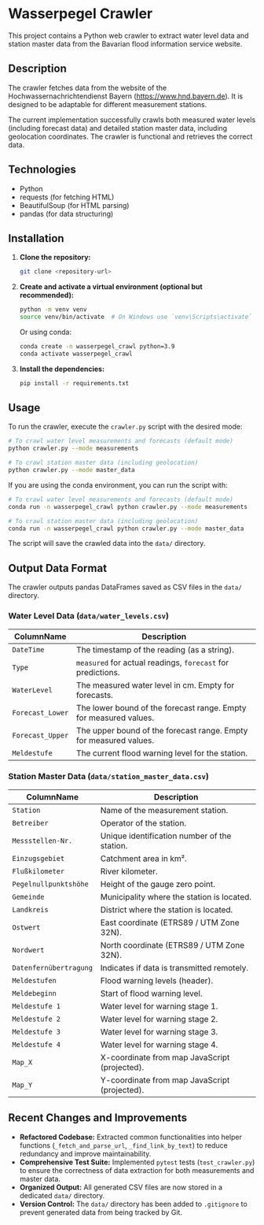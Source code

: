 # Wasserpegel Crawler

This project contains a Python web crawler to extract water level data and station master data from the Bavarian flood information service website.

## Description

The crawler fetches data from the website of the Hochwassernachrichtendienst Bayern (https://www.hnd.bayern.de). It is designed to be adaptable for different measurement stations.

The current implementation successfully crawls both measured water levels (including forecast data) and detailed station master data, including geolocation coordinates. The crawler is functional and retrieves the correct data.

## Technologies

* Python
* requests (for fetching HTML)
* BeautifulSoup (for HTML parsing)
* pandas (for data structuring)

## Installation

1. **Clone the repository:**
   ```bash
   git clone <repository-url>
   ```
2. **Create and activate a virtual environment (optional but recommended):**
   ```bash
   python -m venv venv
   source venv/bin/activate  # On Windows use `venv\Scripts\activate`
   ```
   Or using conda:
   ```bash
   conda create -n wasserpegel_crawl python=3.9
   conda activate wasserpegel_crawl
   ```
3. **Install the dependencies:**
   ```bash
   pip install -r requirements.txt
   ```

## Usage

To run the crawler, execute the `crawler.py` script with the desired mode:

```bash
# To crawl water level measurements and forecasts (default mode)
python crawler.py --mode measurements

# To crawl station master data (including geolocation)
python crawler.py --mode master_data
```

If you are using the conda environment, you can run the script with:

```bash
# To crawl water level measurements and forecasts (default mode)
conda run -n wasserpegel_crawl python crawler.py --mode measurements

# To crawl station master data (including geolocation)
conda run -n wasserpegel_crawl python crawler.py --mode master_data
```

The script will save the crawled data into the `data/` directory.

## Output Data Format

The crawler outputs pandas DataFrames saved as CSV files in the `data/` directory.

### Water Level Data (`data/water_levels.csv`)

| ColumnName       | Description                                         |
| ---------------- | --------------------------------------------------- |
| `DateTime`       | The timestamp of the reading (as a string).         |
| `Type`           | `measured` for actual readings, `forecast` for predictions. |
| `WaterLevel`     | The measured water level in cm. Empty for forecasts.|
| `Forecast_Lower` | The lower bound of the forecast range. Empty for measured values. |
| `Forecast_Upper` | The upper bound of the forecast range. Empty for measured values. |
| `Meldestufe`     | The current flood warning level for the station.    |

### Station Master Data (`data/station_master_data.csv`)

| ColumnName             | Description                                         |
| ---------------------- | --------------------------------------------------- |
| `Station`              | Name of the measurement station.                    |
| `Betreiber`            | Operator of the station.                            |
| `Messstellen-Nr.`      | Unique identification number of the station.        |
| `Einzugsgebiet`        | Catchment area in km².                              |
| `Flußkilometer`        | River kilometer.                                    |
| `Pegelnullpunktshöhe`  | Height of the gauge zero point.                     |
| `Gemeinde`             | Municipality where the station is located.          |
| `Landkreis`            | District where the station is located.              |
| `Ostwert`              | East coordinate (ETRS89 / UTM Zone 32N).            |
| `Nordwert`             | North coordinate (ETRS89 / UTM Zone 32N).           |
| `Datenfernübertragung` | Indicates if data is transmitted remotely.          |
| `Meldestufen`          | Flood warning levels (header).                      |
| `Meldebeginn`          | Start of flood warning level.                       |
| `Meldestufe 1`         | Water level for warning stage 1.                    |
| `Meldestufe 2`         | Water level for warning stage 2.                    |
| `Meldestufe 3`         | Water level for warning stage 3.                    |
| `Meldestufe 4`         | Water level for warning stage 4.                    |
| `Map_X`                | X-coordinate from map JavaScript (projected).       |
| `Map_Y`                | Y-coordinate from map JavaScript (projected).       |

## Recent Changes and Improvements

*   **Refactored Codebase:** Extracted common functionalities into helper functions (`_fetch_and_parse_url`, `_find_link_by_text`) to reduce redundancy and improve maintainability.
*   **Comprehensive Test Suite:** Implemented `pytest` tests (`test_crawler.py`) to ensure the correctness of data extraction for both measurements and master data.
*   **Organized Output:** All generated CSV files are now stored in a dedicated `data/` directory.
*   **Version Control:** The `data/` directory has been added to `.gitignore` to prevent generated data from being tracked by Git.
